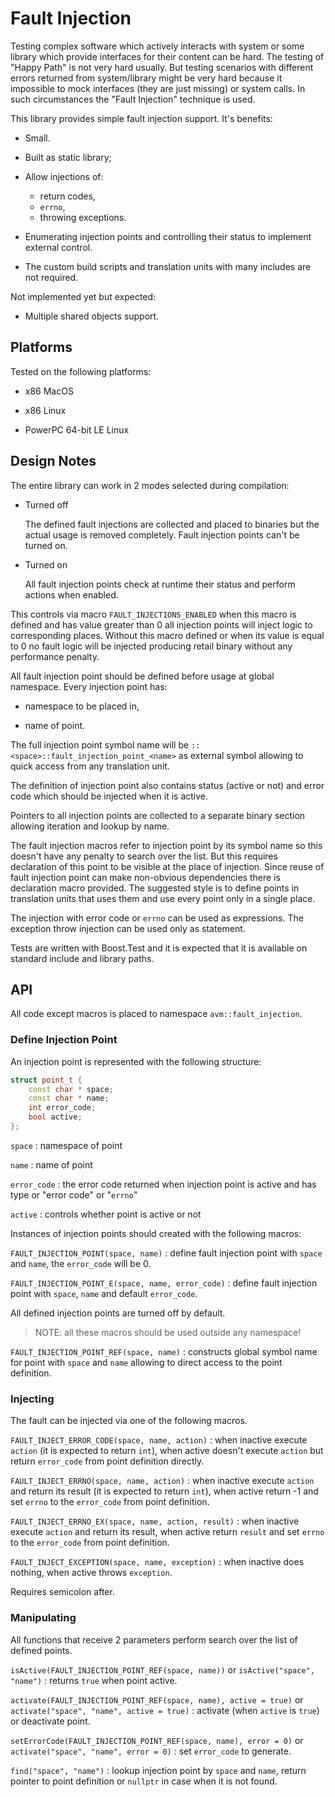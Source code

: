 Fault Injection
===============

Testing complex software which actively interacts with system or some
library which provide interfaces for their content can be hard. The
testing of "Happy Path" is not very hard usually. But testing
scenarios with different errors returned from system/library might be
very hard because it impossible to mock interfaces (they are just
missing) or system calls. In such circumstances the "Fault Injection"
technique is used.

This library provides simple fault injection support. It's benefits:

* Small.

* Built as static library;

* Allow injections of:
  - return codes,
  - `errno`,
  - throwing exceptions.
  
* Enumerating injection points and controlling their status to
  implement external control.
  
* The custom build scripts and translation units with many includes
  are not required.
  
Not implemented yet but expected:

* Multiple shared objects support.

Platforms
---------

Tested on the following platforms:

* x86 MacOS

* x86 Linux

* PowerPC 64-bit LE Linux

Design Notes
------------

The entire library can work in 2 modes selected during compilation:

* Turned off

  The defined fault injections are collected and placed to binaries
  but the actual usage is removed completely. Fault injection points
  can't be turned on.

* Turned on

  All fault injection points check at runtime their status and perform
  actions when enabled.

This controls via macro `FAULT_INJECTIONS_ENABLED` when this macro is
defined and has value greater than 0 all injection points will inject
logic to corresponding places. Without this macro defined or when its
value is equal to 0 no fault logic will be injected producing retail
binary without any performance penalty.

All fault injection point should be defined before usage at global
namespace. Every injection point has:

* namespace to be placed in,

* name of point.

The full injection point symbol name will be
`::<space>::fault_injection_point_<name>` as external symbol allowing
to quick access from any translation unit.

The definition of injection point also contains status (active or not)
and error code which should be injected when it is active.

Pointers to all injection points are collected to a separate binary
section allowing iteration and lookup by name.

The fault injection macros refer to injection point by its symbol name
so this doesn't have any penalty to search over the list. But this
requires declaration of this point to be visible at the place of
injection. Since reuse of fault injection point can make non-obvious
dependencies there is declaration macro provided. The suggested style
is to define points in translation units that uses them and use every
point only in a single place.

The injection with error code or `errno` can be used as
expressions. The exception throw injection can be used only as
statement.

Tests are written with Boost.Test and it is expected that it is
available on standard include and library paths.

API
---

All code except macros is placed to namespace `avm::fault_injection`.

### Define Injection Point

An injection point is represented with the following structure:

``` c++
struct point_t {
    const char * space;
    const char * name;
    int error_code;
    bool active;
};
```

`space`
: namespace of point

`name`
: name of point

`error_code`
: the error code returned when injection point is active and has type
  or "error code" or "`errno`"
  
`active`
: controls whether point is active or not

Instances of injection points should created with the following
macros:

`FAULT_INJECTION_POINT(space, name)`
: define fault injection point with `space` and `name`, the
  `error_code` will be 0.
  
`FAULT_INJECTION_POINT_E(space, name, error_code)`
: define fault injection point with `space`, `name` and default
  `error_code`.
  
All defined injection points are turned off by default.

> NOTE: all these macros should be used outside any namespace!

`FAULT_INJECTION_POINT_REF(space, name)`
: constructs global symbol name for point with `space` and `name`
  allowing to direct access to the point definition.
  
### Injecting

The fault can be injected via one of the following macros.

`FAULT_INJECT_ERROR_CODE(space, name, action)`
: when inactive execute `action` (it is expected to return `int`),
  when active doesn't execute `action` but return `error_code` from
  point definition directly.
  
`FAULT_INJECT_ERRNO(space, name, action)`
: when inactive execute `action` and return its result (it is expected
  to return `int`), when active return -1 and set `errno` to the
  `error_code` from point definition.
  
`FAULT_INJECT_ERRNO_EX(space, name, action, result)`
: when inactive execute `action` and return its result, when active
  return `result` and set `errno` to the `error_code` from point
  definition.

`FAULT_INJECT_EXCEPTION(space, name, exception)`
: when inactive does nothing, when active throws `exception`.

  Requires semicolon after.
  
### Manipulating

All functions that receive 2 parameters perform search over the list
of defined points.

`isActive(FAULT_INJECTION_POINT_REF(space, name))` or
`isActive("space", "name")`
: returns `true` when point active.

`activate(FAULT_INJECTION_POINT_REF(space, name), active = true)` or
`activate("space", "name", active = true)`
: activate (when `active` is `true`) or deactivate point.

`setErrorCode(FAULT_INJECTION_POINT_REF(space, name), error = 0)` or
`activate("space", "name", error = 0)`
: set `error_code` to generate.

`find("space", "name")`
: lookup injection point by `space` and `name`, return pointer to
  point definition or `nullptr` in case when it is not found.

